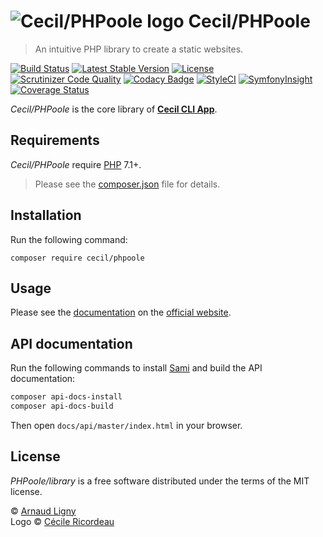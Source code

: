 # ![Cecil/PHPoole logo](https://avatars2.githubusercontent.com/u/5618939?s=50 "Logo created by Cécile Ricordeau") Cecil/PHPoole

> An intuitive PHP library to create a static websites.

[![Build Status](https://travis-ci.com/Cecilapp/PHPoole.svg?branch=master)](https://travis-ci.com/Cecilapp/PHPoole)
[![Latest Stable Version](https://poser.pugx.org/cecil/phpoole/v/stable)](https://packagist.org/packages/cecil/phpoole)
[![License](https://poser.pugx.org/cecil/phpoole/license)](https://packagist.org/packages/cecil/phpoole)  
[![Scrutinizer Code Quality](https://scrutinizer-ci.com/g/Cecil/PHPoole/badges/quality-score.png?b=master)](https://scrutinizer-ci.com/g/Cecil/PHPoole/?branch=master)
[![Codacy Badge](https://api.codacy.com/project/badge/grade/adbaa5309cd749fc9e095ca47d347586)](https://www.codacy.com/app/cecil/PHPoole)
[![StyleCI](https://styleci.io/repos/32327575/shield)](https://styleci.io/repos/32327575)
[![SymfonyInsight](https://insight.symfony.com/projects/f4c44315-d370-499e-8f61-d6d1ce0cadde/mini.png)](https://insight.sensiolabs.com/projects/f4c44315-d370-499e-8f61-d6d1ce0cadde)
[![Coverage Status](https://coveralls.io/repos/github/Cecil/PHPoole/badge.svg?branch=master)](https://coveralls.io/github/cecil/PHPoole?branch=master)

_Cecil/PHPoole_ is the core library of [**Cecil CLI App**](https://cecil.app).

## Requirements

_Cecil/PHPoole_ require [PHP](http://www.php.net) 7.1+.

> Please see the [composer.json](composer.json) file for details.

## Installation

Run the following command:

```
composer require cecil/phpoole
```

## Usage

Please see the [documentation](https://ceil.app/documentation/library/) on the [official website](https://cecil.app).

## API documentation

Run the following commands to install [Sami](https://github.com/FriendsOfPHP/Sami) and build the API documentation:

```bash
composer api-docs-install
composer api-docs-build
```

Then open `docs/api/master/index.html` in your browser.

## License

_PHPoole/library_ is a free software distributed under the terms of the MIT license.

© [Arnaud Ligny](https://arnaudligny.fr)  
Logo © [Cécile Ricordeau](http://www.cecillie.fr)
